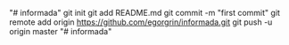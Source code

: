"# informada"  git init git add README.md git commit -m "first commit" git remote add origin https://github.com/egorgrin/informada.git git push -u origin master
"# informada" 
